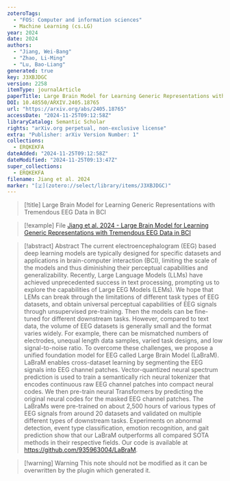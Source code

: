 ```yaml
---
zoteroTags:
  - "FOS: Computer and information sciences"
  - Machine Learning (cs.LG)
year: 2024
date: 2024
authors:
  - "Jiang, Wei-Bang"
  - "Zhao, Li-Ming"
  - "Lu, Bao-Liang"
generated: true
key: J3XBJDGC
version: 2258
itemType: journalArticle
paperTitle: Large Brain Model for Learning Generic Representations with Tremendous EEG Data in BCI
DOI: 10.48550/ARXIV.2405.18765
url: "https://arxiv.org/abs/2405.18765"
accessDate: "2024-11-25T09:12:58Z"
libraryCatalog: Semantic Scholar
rights: "arXiv.org perpetual, non-exclusive license"
extra: "Publisher: arXiv Version Number: 1"
collections:
  - ERQKEKFA
dateAdded: "2024-11-25T09:12:58Z"
dateModified: "2024-11-25T09:13:47Z"
super_collections:
  - ERQKEKFA
filename: Jiang et al. 2024
marker: "[🇿](zotero://select/library/items/J3XBJDGC)"
---
```


> [!title] Large Brain Model for Learning Generic Representations with Tremendous EEG Data in BCI

> [!example] File
> [Jiang et al. 2024 - Large Brain Model for Learning Generic Representations with Tremendous EEG Data in BCI](/Papers/PDFs/Jiang%20et%20al.%202024%20-%20Large%20Brain%20Model%20for%20Learning%20Generic%20Representations%20with%20Tremendous%20EEG%20Data%20in%20BCI.pdf)

> [!abstract] Abstract
> The current electroencephalogram (EEG) based deep learning models are typically designed for specific datasets and applications in brain-computer interaction (BCI), limiting the scale of the models and thus diminishing their perceptual capabilities and generalizability. Recently, Large Language Models (LLMs) have achieved unprecedented success in text processing, prompting us to explore the capabilities of Large EEG Models (LEMs). We hope that LEMs can break through the limitations of different task types of EEG datasets, and obtain universal perceptual capabilities of EEG signals through unsupervised pre-training. Then the models can be fine-tuned for different downstream tasks. However, compared to text data, the volume of EEG datasets is generally small and the format varies widely. For example, there can be mismatched numbers of electrodes, unequal length data samples, varied task designs, and low signal-to-noise ratio. To overcome these challenges, we propose a unified foundation model for EEG called Large Brain Model (LaBraM). LaBraM enables cross-dataset learning by segmenting the EEG signals into EEG channel patches. Vector-quantized neural spectrum prediction is used to train a semantically rich neural tokenizer that encodes continuous raw EEG channel patches into compact neural codes. We then pre-train neural Transformers by predicting the original neural codes for the masked EEG channel patches. The LaBraMs were pre-trained on about 2,500 hours of various types of EEG signals from around 20 datasets and validated on multiple different types of downstream tasks. Experiments on abnormal detection, event type classification, emotion recognition, and gait prediction show that our LaBraM outperforms all compared SOTA methods in their respective fields. Our code is available at https://github.com/935963004/LaBraM.

>[!warning] Warning
> This note should not be modified as it can be overwritten by the plugin which generated it.


